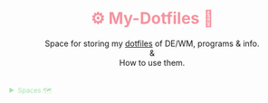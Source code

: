 <!-- -------- Header start --------- -->

<div align = center>
  <h1 style="color:#f594a0">
    ⚙️ My-Dotfiles 🔧 
  </h1>
  <p>Space for storing my <a href="https://wiki.archlinux.org/title/Dotfiles">dotfiles</a> of DE/WM, programs & info.
     <br>&<br>
     How to use them.
  </p>
</div>

<br>

<details>
  <summary style="color:#a2e3ac">
    <small>Spaces 🗺️</small>
  </summary>

- **💻 dotfiles (current) ⇽**
- [💻 dotfiles (Plasma)][dtfls_plsma]
- [💻 dotfiles (Windows)][dtfls_win]
- [🌐 Website][wbste]
<!-- - [🗜 Home Server][hmsrvr] -->
</details>

[dtfls]:      https://github.com/soymadip/Dotfiles#%EF%B8%8F-my-dotfiles--
[dtfls_plsma]:https://github.com/soymadip/Dotfiles/tree/dotfiles-Plasma#%EF%B8%8F-my-dotfiles-plasma--
[dtfls_win]:  https://github.com/soymadip/Dotfiles/tree/dotfiles-Windows#%EF%B8%8F-my-dotfiles-plasma--
[wbste]:      https://github.com/soymadip/Dotfiles/tree/Website#%EF%B8%8F-my-website--
<!-- [hmsrvr]:     https://github.com/soymadip/Dotfiles/tree/Home-server#%EF%B8%8F-my-home-server-- -->


<!-- -------- Header End --------- -->